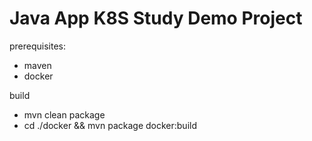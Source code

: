 # Java App K8S Study Demo Project

prerequisites:
- maven
- docker


build 
- mvn clean package
- cd ./docker && mvn package docker:build
